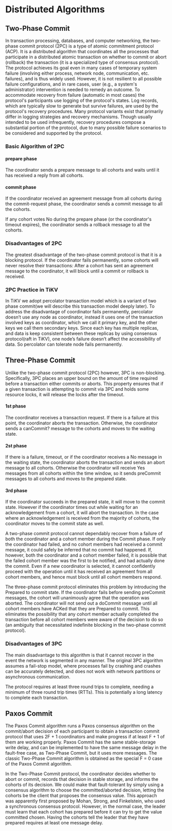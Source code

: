 # Distributed Algorithms

## Two-Phase Commit

In transaction processing, databases, and computer networking, the two-phase commit protocol (2PC) is a type of atomic commitment protocol (ACP). It is a distributed algorithm that coordinates all the processes that participate in a distributed atomic transaction on whether to commit or abort (rollback) the transaction (it is a specialized type of consensus protocol). The protocol achieves its goal even in many cases of temporary system failure (involving either process, network node, communication, etc. failures), and is thus widely used. However, it is not resilient to all possible failure configurations, and in rare cases, user (e.g., a system's administrator) intervention is needed to remedy an outcome. To accommodate recovery from failure (automatic in most cases) the protocol's participants use logging of the protocol's states. Log records, which are typically slow to generate but survive failures, are used by the protocol's recovery procedures. Many protocol variants exist that primarily differ in logging strategies and recovery mechanisms. Though usually intended to be used infrequently, recovery procedures compose a substantial portion of the protocol, due to many possible failure scenarios to be considered and supported by the protocol.

### Basic Algorithm of 2PC

#### prepare phase

The coordinator sends a prepare message to all cohorts and waits until it has received a reply from all cohorts.

#### commit phase

If the coordinator received an agreement message from all cohorts during the commit-request phase, the coordinator sends a commit message to all the cohorts.

If any cohort votes No during the prepare phase (or the coordinator's timeout expires), the coordinator sends a rollback message to all the cohorts.

### Disadvantages of 2PC

The greatest disadvantage of the two-phase commit protocol is that it is a blocking protocol. If the coordinator fails permanently, some cohorts will never resolve their transactions: After a cohort has sent an agreement message to the coordinator, it will block until a commit or rollback is received.

### 2PC Practice in TiKV

In TiKV we adopt percolator transaction model which is a variant of two phase commit(we will describe this transaction model deeply later). To address the disadvantage of coordinator fails permanently, percolator doesn’t use any node as coordinator, instead it uses one of the transaction involved keys as coordinator, which we call it primary key, and the other keys we call them secondary keys. Since each key has multiple replicas, and data is keep consistent between these replicas by using consensus protocol(raft in TiKV), one node’s failure doesn’t affect the accessibility of data. So percolator can tolerate node fails permanently.

## Three-Phase Commit 

Unlike the two-phase commit protocol (2PC) however, 3PC is non-blocking. Specifically, 3PC places an upper bound on the amount of time required before a transaction either commits or aborts. This property ensures that if a given transaction is attempting to commit via 3PC and holds some resource locks, it will release the locks after the timeout.

#### 1st phase
The coordinator receives a transaction request. If there is a failure at this point, the coordinator aborts the transaction. Otherwise, the coordinator sends a canCommit? message to the cohorts and moves to the waiting state.

#### 2st phase
If there is a failure, timeout, or if the coordinator receives a No message in the waiting state, the coordinator aborts the transaction and sends an abort message to all cohorts. Otherwise the coordinator will receive Yes messages from all cohorts within the time window, so it sends preCommit messages to all cohorts and moves to the prepared state.

#### 3rd phase
If the coordinator succeeds in the prepared state, it will move to the commit state. However if the coordinator times out while waiting for an acknowledgement from a cohort, it will abort the transaction. In the case where an acknowledgement is received from the majority of cohorts, the coordinator moves to the commit state as well.

A two-phase commit protocol cannot dependably recover from a failure of both the coordinator and a cohort member during the Commit phase. If only the coordinator had failed, and no cohort members had received a commit message, it could safely be inferred that no commit had happened. If, however, both the coordinator and a cohort member failed, it is possible that the failed cohort member was the first to be notified, and had actually done the commit. Even if a new coordinator is selected, it cannot confidently proceed with the operation until it has received an agreement from all cohort members, and hence must block until all cohort members respond.

The three-phase commit protocol eliminates this problem by introducing the Prepared to commit state. If the coordinator fails before sending preCommit messages, the cohort will unanimously agree that the operation was aborted. The coordinator will not send out a doCommit message until all cohort members have ACKed that they are Prepared to commit. This eliminates the possibility that any cohort member actually completed the transaction before all cohort members were aware of the decision to do so (an ambiguity that necessitated indefinite blocking in the two-phase commit protocol).

### Disadvantages of 3PC

The main disadvantage to this algorithm is that it cannot recover in the event the network is segmented in any manner. The original 3PC algorithm assumes a fail-stop model, where processes fail by crashing and crashes can be accurately detected, and does not work with network partitions or asynchronous communication.

The protocol requires at least three round trips to complete, needing a minimum of three round trip times (RTTs). This is potentially a long latency to complete each transaction.

## Paxos Commit

The Paxos Commit algorithm runs a Paxos consensus algorithm on the commit/abort decision of each participant to obtain a transaction commit protocol that uses 2F + 1 coordinators and make progress if at least F + 1 of them are working properly. Paxos Commit has the same stable-storage write delay, and can be implemented to have the same message delay in the fault-free case, as Two-Phase Commit, but it uses more messages. The classic Two-Phase Commit algorithm is obtained as the special F = 0 case of the Paxos Commit algorithm.

In the Two-Phase Commit protocol, the coordinator decides whether to abort or commit, records that decision in stable storage, and informs the cohorts of its decision. We could make that fault-tolerant by simply using a consensus algorithm to choose the committed/aborted decision, letting the cohorts be the client that proposes the consensus value. This approach was apparently first proposed by Mohan, Strong, and Finkelstein, who used a synchronous consensus protocol. However, in the normal case, the leader must learn that each cohort has prepared before it can try to get the value committed chosen. Having the cohorts tell the leader that they have prepared requires at least one message delay. 
